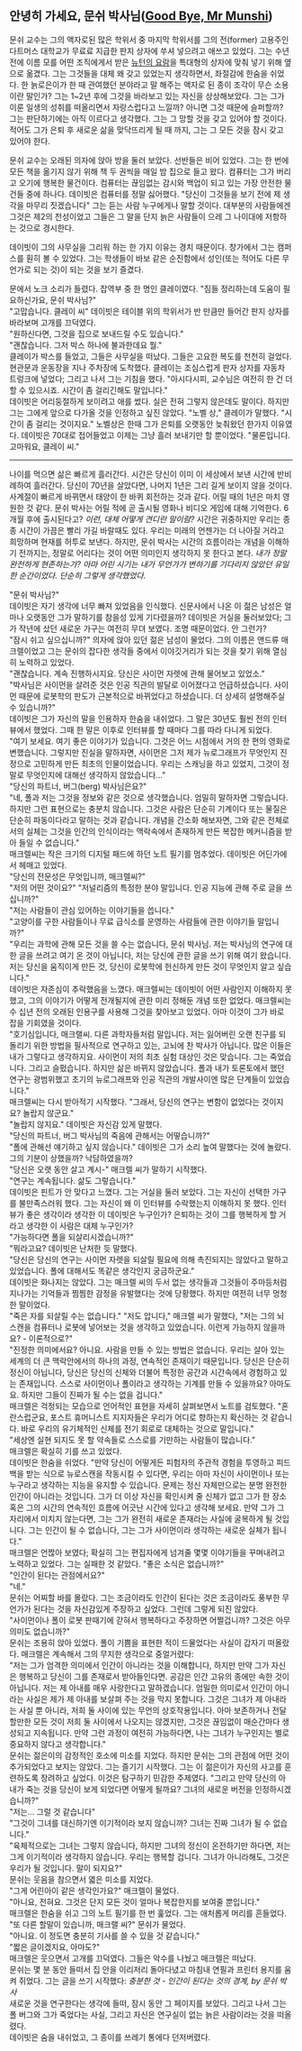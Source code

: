 ## 안녕히 가세요, 문쉬 박사님([Good Bye, Mr Munshi](https://somagame.com/item-4530.html))
문쉬 교수는 그의 액자로된 많은 학위서 중 마지막 학위서를 그의 전(former) 고용주인 다트머스 대학교가 무료료 지급한 판지 상자에 쑤셔 넣으려고 애쓰고 있었다. 그는 수년 전에 이름 모를 어떤 조직에게서 받은 [뉴턴의 요람](http://mulli2.kps.or.kr/~pht/11-5/020516.htm)을 특대형의 상자에 맞춰 넣기 위해 옆으로 옮겼다. 그는 그것들을 대체 왜 갖고 있었는지 생각하면서, 좌절감에 한숨을 쉬었다. 한 늙로은이가 한 때 관여했던 분야라고 말 해주는 액자로 된 종이 조각이 무슨 소용이란 말인가? 그는 1~2년 후에 그것을 바라보고 있는 자신을 상상해보았다. 그는 그가 이룬 일생의 성취를 떠올리면서 자랑스럽다고 느낄까? 아니면 그것 때문에 슬퍼할까? 그는 판단하기에는 아직 이르다고 생각했다. 그는 그 망할 것을 갖고 있어야 할 것이다. 적어도 그가 은퇴 후 새로운 삶을 맞닥뜨리게 될 때 까지, 그는 그 모든 것을 잠시 갖고 있어야 한다.

문쉬 교수는 오래된 의자에 앉아 방을 둘러 보았다. 선반들은 비어 있었다. 그는 한 번에 모든 책을 옮기지 않기 위해 책 두 권씩을 매일 밤 집으로 들고 왔다. 컴퓨터는 그가 버리고 오기에 행복한 물건이다. 컴퓨터는 끊임없는 감시와 백업이 되고 있는 가장 안전한 물건들 중에 하나다. 데이빗은 컴퓨터를 정말 싫어했다. "당신이 그것들을 보기 전에 제 생각을 마무리 짓겠습니다" 그는 듣는 사람 누구에게나 말할 것이다. 대부분의 사람들에겐 그것은 제2의 천성이었고 그들은 그 말을 단지 늙은 사람들이 으레 그 나이대에 저항하는 것으로 경시한다.

데이빗이 그의 사무실을 그리워 하는 한 가지 이유는 경치 때문이다. 창가에서 그는 캠퍼스를 훤히 볼 수 있었다. 그는 학생들이 바보 같은 순진함에서 성인(또는 적어도 다른 무언가로 되는 것)이 되는 것을 보기 즐겼다.

문에서 노크 소리가 들렸다. 잡역부 중 한 명인 클레이였다. "짐들 정리하는데 도움이 필요하신가요, 문쉬 박사님?"  
"고맙습니다. 클레이 씨" 데이빗은 테이블 위의 학위서가 반 만큼만 들어간 판지 상자를 바라보며 고개를 끄덕였다.  
"원하신다면, 그것을 집으로 보내드릴 수도 있습니다."  
"괜찮습니다. 그저 박스 하나에 불과한데요 뭘."  
클레이가 박스를 들었고, 그들은 사무실을 떠났다. 그들은 고요한 복도를 천천히 걸었다. 현관문과 운동장을 지나 주차장에 도착했다. 클레이는 조심스럽게 판자 상자를 자동차 트렁크에 넣었다; 그리고 나서 그는 기침을 했다. "아시다시피, 교수님은 여전히 한 건 더 할 수 있으시죠. 시간이 좀 걸리긴해도 말입니다."  
데이빗은 어리둥절하게 보이려고 애를 썼다. 실은 전혀 그렇지 않은데도 말이다. 하지만 그는 그에게 앞으로 다가올 것을 인정하고 싶진 않았다. "노벨 상," 클레이가 말했다. "시간이 좀 걸리는 것이지요." 노벨상은 한때 그가 은퇴를 오랫동안 늦춰왔던 한가지 이유였다. 데이빗은 70대로 접어들었고 이제는 그냥 흘러 보내기만 할 뿐이었다. "물론입니다. 고마워요, 클레이 씨."

---
나이를 먹으면 삶은 빠르게 흘러간다. 시간은 당신이 이미 이 세상에서 보낸 시간에 반비례하여 흘러간다. 당신이 70년을 살았다면, 나머지 1년은 그리 길게 보이지 않을 것이다. 사계절이 빠르게 바뀌면서 태양이 한 바퀴 회전하는 것과 같다. 어릴 때의 1년은 마치 영원한 것 같다. 문쉬 박사는 어릴 적에 곧 출시될 영화나 비디오 게임에 대해 기억한다. 6개월 후에 출시된다고? *이런, 대체 어떻게 견디란 말이람?* 시간은 귀중하지만 우리는 종종 시간이 가끔은 빨리 가길 바랄때도 있다. 우리는 미래의 언젠가는 더 나아질 거라고 희망하며 현재를 허투로 보낸다. 하지만, 문쉬 박사는 시간의 흐름이라는 개념을 이해하기 전까지는, 정말로 어리다는 것이 어떤 의미인지 생각하지 못 한다고 본다. *내가 정말 완전하게 현존하는가? 아마 어린 시기는 내가 무언가가 변하기를 기다리지 않았던 유일한 순간이었다. 단순히 그렇게 생각했었다.*

"문쉬 박사님?"  
데이빗은 자기 생각에 너무 빠져 있었음을 인식했다. 신문사에서 나온 이 젊은 남성은 얼마나 오랫동안 그가 말하기를 참을성 있게 기다렸을까? 데이빗은 거실을 둘러보았다; 그가 작년에 샀던 새로운 가구는 여전히 무뎌 보였다. 조명 때문이었다. 안 그런가?<br>
"잠시 쉬고 싶으십니까?" 의자에 앉아 있던 젊은 남성이 물었다. 그의 이름은 앤드류 매크렐이었고 그는 문쉬의 잡다한 생각들 중에서 이야깃거리가 되는 것을 찾기 위해 열심히 노력하고 있었다.  
"괜찮습니다. 계속 진행하시지요. 당신은 사이먼 자렛에 관해 물어보고 있었소."  
"박사님은 사이먼을 살려준 것은 인공 직관의 발달로 이어졌다고 언급하셨습니다. 사이먼 때문에 로봇학의 판도가 근본적으로 바뀌었다고 하셨습니다. 더 상세히 설명해주실 수 있습니까?"  
데이빗은 그가 자신의 말을 인용하자 한숨을 내쉬었다. 그 말은 30년도 훨씬 전의 인터뷰에서 했었다. 그때 한 말은 이후로 인터뷰를 할 때마다 그를 따라 다니게 되었다.  
"여기 보세요. 여기 좋은 이야기가 있습니다. 그것은 어느 시점에서 거의 한 편의 영화로 변했습니다. 그렇지만 진실을 말하자면, 사이먼은 그저 제가 뉴로그래프가 무엇인지 진정으로 고민하게 만든 최초의 인물이었습니다. 우리는 스캐닝을 하고 있었지, 그것이 정말로 무엇인지에 대해선 생각하지 않았습니다..."  
"당신의 파트너, 버그(berg) 박사님은요?"  
"네, 폴과 저는 그것을 정보와 같은 것으로 생각했습니다. 엄밀히 말하자면 그렇습니다. 하지만 그런 표현으로는 충분치 않습니다. 그것은 사람은 단순히 기계이다 또는 물질은 단순히 파동이다라고 말하는 것과 같습니다. 개념을 간소화 해보자면, 그와 같은 전체로서의 실체는 그것을 인간의 인식이라는 맥락속에서 존재하게 만든 복잡한 메커니즘을 받아 들일 수 없습니다."  
매크렐씨는 작은 크기의 디지털 패드에 하던 노트 필기를 멈추었다. 데이빗은 어딘가에서 헤매고 있었다.  
"당신의 전문성은 무엇입니까, 매크렐씨?"  
"저의 어떤 것이요?"
"저널리즘의 특정한 분야 말입니다. 인공 지능에 관해 주로 글을 쓰십니까?"  
"저는 사람들이 관심 있어하는 이야기들을 씁니다."  
"고양이를 구한 사람들이나 무료 급식소를 운영하는 사람들에 관한 이야기들 말입니까?"  
"우리는 과학에 관해 모든 것을 쓸 수는 없습니다, 문쉬 박사님. 저는 박사님의 연구에 대한 글을 쓰려고 여기 온 것이 아닙니다, 저는 당신에 관한 글을 쓰기 위해 여기 왔습니다. 저는 당신을 움직이게 만든 것, 당신이 로봇학에 헌신하게 만든 것이 무엇인지 알고 싶습니다."  
데이빗은 자존심이 추락했음을 느꼈다. 매크렐씨는 데이빗이 어떤 사람인지 이해하지 못 했고, 그의 이야기가 어떻게 전개될지에 관한 미리 정해둔 개념 또한 없었다. 매크렐씨는 수 십년 전의 오래된 인용구를 사용해 그것을 찾아보고 있었다. 아마 이것이 그가 바로 잡을 기회였을 것이다.  
"호기심입니다, 매크랠씨. 다른 과학자들처럼 말입니다. 저는 잃어버린 오랜 친구를 되돌리기 위한 방법을 필사적으로 연구하고 있는, 고뇌에 찬 박사가 아닙니다. 많은 이들은 내가 그렇다고 생각하지요. 사이먼이 저의 최초 실험 대상인 것은 맞습니다. 그는 죽었습니다. 그리고 슬펐습니다. 하지만 삶은 바뀌지 않았습니다. 폴과 내가 토론토에서 했던 연구는 광범위했고 초기의 뉴로그래프와 인공 직관의 개발사이엔 많은 단계들이 있었습니다."  
매크렐씨는 다시 받아적기 시작했다. "그래서, 당신의 연구는 변함이 없었다는 것이지요? 놀랍지 않군요."  
"놀랍지 않지요." 데이빗은 자신감 있게 말했다.  
"당신의 파트너, 버그 박사님의 죽음에 관해서는 어떻습니까?"  
"폴에 관해선 얘기하고 싶지 않습니다." 데이빗은 그가 소리 높여 말했다는 것에 놀랐다. 그의 기분이 상했을까? 낙담하였을까?  
"당신은 오랫 동안 살고 계시-" 매크렐 씨가 말하기 시작했다.  
"연구는 계속됩니다. 삶도 그렇습니다."  
데이빗은 핀트가 안 맞다고 느꼈다. 그는 거실을 둘러 보았다. 그는 자신이 선택한 가구를 불만족스러워 했다. 그는 자신이 왜 이 인터뷰를 수락했는지 이해하지 못 했다. 인터뷰가 좋은 생각이라 생각한 이 데이빗은 누구인가? 은퇴하는 것이 그를 행복하게 할 거라고 생각한 이 사람은 대체 누구인가?  
"가능하다면 폴을 되살리시겠습니까?"  
"뭐라고요? 데이빗은 난처한 듯 말했다.  
"당신은 당신의 연구는 사이먼 자렛을 되살릴 필요에 의해 촉진되지는 않았다고 말하고 있었습니다. 폴에 대해서도 똑같은 생각인지 궁금하군요."  
데이빗은 화나지는 않았다. 그는 매크렐 씨의 두서 없는 생각들과 그것들이 주마등처럼 지나가는 기억들과 찜찜한 감정을 유발했다는 것에 당황했다. 하지만 여전히 너무 멍청한 말이었다.  
"죽은 자를 되살릴 수는 없습니다."
"저도 압니다," 매크렐 씨가 말했다, "저는 그의 뇌 스캔을 컴퓨터나 로봇에 넣어보는 것을 생각하고 있었습니다. 이런게 가능하지 않을까요? - 이론적으로?"  
"진정한 의미에서요? 아니요. 사람을 만들 수 있는 방법은 없습니다. 우리는 살아 있는 세계의 더 큰 맥락안에서의 하나의 과정, 연속적인 존재이기 때문입니다. 당신은 단순히 정신이 아닙니다, 당신은 당신의 신체와 더불어 특정한 공간과 시간속에서 경험하고 있는 존재입니다. 스스로 사이먼이나 폴이라고 생각하는 기계를 만들 수 있을까요? 아마도요. 하지만 그들이 진짜가 될 수는 없을 겁니다."  
매크렐은 걱정되는 모습으로 언어적인 표현을 자세히 살펴보면서 노트를 검토했다. "혼란스럽군요, 포스트 휴머니스트 지지자들은 우리가 어디로 향하는지 확신하는 것 같습니다. 바로 우리의 유기체적인 신체를 전기 회로로 대체하는 것으로 말입니다."  
"세상엔 실현 되지도 못 할 약속들로 스스로를 기만하는 사람들이 많습니다."  
매크렐은 확실히 기를 쓰고 있었다.  
데이빗은 한숨을 쉬었다. "만약 당신이 어떻게든 피험자의 주관적 경험을 투영하고 피드백을 받는 식으로 뉴로스캔을 작동시킬 수 있다면, 우리는 아마 자신이 사이먼이나 또는 누구라고 생각하는 지능을 유지할 수 있습니다. 문제는 정신 자체만으로는 분명 완전한 인간이 아니라는 것입니다. 그가 더 이상 자신을 확인시켜 줄 신체가 없고 그가 한 장소 혹은 그의 시간의 연속적인 흐름에 어긋난 시간에 있다고 생각해 보세요. 만약 그가 그 자리에서 미치지 않는다면, 그는 그가 완전히 새로운 존재라는 사실에 굴복하게 될 것입니다. 그는 인간이 될 수 없습니다, 그는 그가 사이먼이라 생각하는 새로운 실체가 됩니다."  
매크렐은 언짢아 보였다; 확실히 그는 편집자에게 넘겨줄 몇몇 이야기들을 꾸며내려고 노력하고 있었다. 그는 실패한 것 같았다. "좋은 소식은 없습니까?"  
"인간이 된다는 관점에서요?"  
"네."  
문쉬는 어찌할 바를 몰랐다. 그는 조금이라도 인간이 된다는 것은 조금이라도 풍부한 무언가가 된다는 것을 자신감있게 주장하고 싶었다. 그런데 그렇게 되진 않았다.  
"사이먼이나 폴이 로봇 판때기에 갇혀서 행복하다고 주장하면 어쩔겁니까? 그것은 아무 의미도 없습니까?"  
문쉬는 조용히 앉아 있었다. 폴이 기쁨을 표현한 적이 드물었다는 사실이 갑자기 떠올랐다. 매크렐은 계속해서 그의 무지한 생각으로 중얼거렸다:  
"저는 그가 엄격한 의미에서 인간이 아니라는 것을 이해합니다, 하지만 만약 그가 자신은 행복하고 당신이 그를 존재로서 받아들인다면. 공감은 인간 고유의 종에만 속한 것이 아닙니다. 저는 제 아내를 매우 사랑한다고 말하겠습니다. 엄밀한 의미로서 인간이 아니라는 사실은 제가 제 아내를 보살펴 주는 것을 막지 못합니다. 그것은 그녀가 제 아내라는 사실 뿐 아니라, 저희 둘 사이에 있는 무언의 상호작용입니다. 아마 보존하거나 전달할만한 모든 것이 저희 둘 사이에서 나오지는 않겠지만, 그것은 끊임없이 매순간마다 생성되고 지속됩니다. 만약 그런 과정이 여전히 가능하다면, 나는 그녀가 누구인지는 별로 중요하지 않다고 생각합니다."  
문쉬는 젊은이의 감정적인 호소에 미소를 지었다. 하지만 문쉬는 그의 관점에 어떤 것이 추가되었다고 보지는 않았다. 그는 즐기기 시작했다. 그는 이 젊은이가 자신의 사고를 훈련하도록 장려하고 싶었다. 이것은 탐구하기 민감한 주제였다. "그리고 만약 당신의 아내가 죽는 것을 당신이 보게 되었다면 어떻게 될까요? 그녀의 새로운 버전을 인정하시겠습니까?"  
"저는... 그럴 것 같습니다"  
"그것이 그녀를 대신하기엔 이기적이라 보지 않습니까? 그녀는 진짜 그녀가 될 수 없습니다."  
"육체적으로는 그녀는 그렇지 않습니다, 하지만 그녀의 정신이 온전하기만 하다면, 저는 그게 이기적이라 생각하지 않습니다. 우리는 행복할 겁니다. 그녀가 아니라해도, 그것은 우리가 될 것입니다. 말이 되지요?"  
문쉬는 웃음을 참으면서 엷은 미소를 지었다.  
"그게 어린아이 같은 생각인가요?" 매크렐이 물었다.  
"아니요, 전혀요. 그것은 단지 모든 것이 얼마나 복잡한지를 보여줄 뿐입니다."  
매크렐은 한숨을 쉬고 그의 노트 필기를 한 번 훑었다. 그는 애처롭게 머리를 흔들었다.  
"또 다른 할말이 있습니까, 매크랠 씨?" 문쉬가 물었다.  
"아니요. 이 정도면 충분히 기사를 쓸 수 있을 것 같습니다."  
"짧은 글이겠지요, 아마도?"  
매크렐은 웃으면서 고개를 끄덕였다. 그들은 악수를 나눴고 매크렐은 떠났다.  
문쉬는 몇 분 동안 들떠서 집 안을 이리저리 돌아다녔고 마침내 연필과 프린터 용지를 움켜 쥐었다. 그는 글을 쓰기 시작했다: *충분한 것 - 인간이 된다는 것의 경계, by 문쉬 박사*  
새로운 것을 연구한다는 생각에 들떠, 잠시 동안 그 페이지를 보았다. 그리고 나서 그는 폴 버그와 그가 죽었다는 사실, 그리고 자신은 연구실이 없는 늙은 사람이라는 것을 떠올렸다.  
데이빗은 숨을 내쉬었고, 그 종이를 쓰레기 통에다 던저버렸다.
